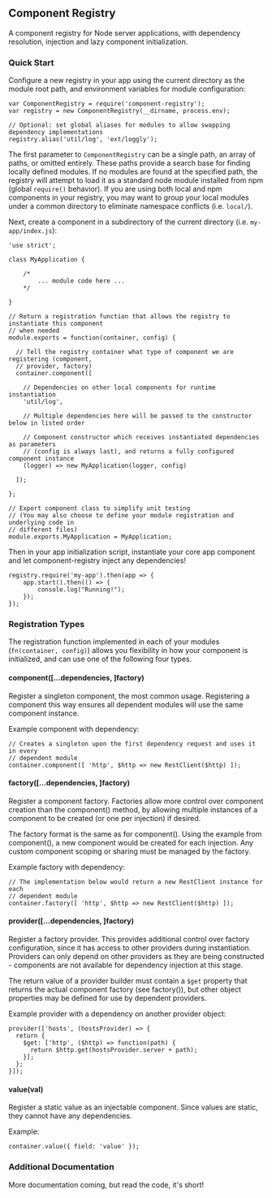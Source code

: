 ## Component Registry

A component registry for Node server applications, with dependency resolution,
injection and lazy component initialization.

### Quick Start

Configure a new registry in your app using the current directory as the module root path, and
environment variables for module configuration:

```
var ComponentRegistry = require('component-registry');
var registry = new ComponentRegistry(__dirname, process.env);

// Optional: set global aliases for modules to allow swapping dependency implementations
registry.alias('util/log', 'ext/loggly');
```

The first parameter to `ComponentRegistry` can be a single path, an array of paths, or omitted
entirely. These paths provide a search base for finding locally defined modules. If no modules
are found at the specified path, the registry will attempt to load it as a standard node module
installed from npm (global `require()` behavior). If you are using both local and npm components
in your registry, you may want to group your local modules under a common directory to eliminate
namespace conflicts (i.e. `local/`).

Next, create a component in a subdirectory of the current directory (i.e. `my-app/index.js`):

```
'use strict';

class MyApplication {

    /*
        ... module code here ...
    */

}

// Return a registration function that allows the registry to instantiate this component
// when needed
module.exports = function(container, config) {

  // Tell the registry container what type of component we are registering (component,
  // provider, factory)
  container.component([

    // Dependencies on other local components for runtime instantiation
    'util/log',

    // Multiple dependencies here will be passed to the constructor below in listed order

    // Component constructor which receives instantiated dependencies as parameters
    // (config is always last), and returns a fully configured component instance
    (logger) => new MyApplication(logger, config)

  ]);

};

// Export component class to simplify unit testing
// (You may also choose to define your module registration and underlying code in
// different files)
module.exports.MyApplication = MyApplication;
```

Then in your app initialization script, instantiate your core app component and let component-registry
inject any dependencies!

```
registry.require('my-app').then(app => {
    app.start().then(() => {
        console.log("Running!");
    });
});
```

### Registration Types

The registration function implemented in each of your modules (`fn(container, config)`) allows you
flexibility in how your component is initialized, and can use one of the following four types.

#### component([...dependencies, ]factory)

Register a singleton component, the most common usage. Registering a component this way ensures
all dependent modules will use the same component instance.

Example component with dependency:

```
// Creates a singleton upon the first dependency request and uses it in every
// dependent module
container.component([ 'http', $http => new RestClient($http) ]);
```

#### factory([...dependencies, ]factory)

Register a component factory. Factories allow more control over
component creation than the component() method, by allowing multiple
instances of a component to be created (or one per injection)
if desired.

The factory format is the same as for component(). Using the example
from component(), a new component would be created for each injection.
Any custom component scoping or sharing must be managed by the factory.

Example factory with dependency:

```
// The implementation below would return a new RestClient instance for each
// dependent module
container.factory([ 'http', $http => new RestClient($http) ]);
```

#### provider([...dependencies, ]factory)

Register a factory provider. This provides additional control over
factory configuration, since it has access to other providers during
instantiation. Providers can only depend on other providers as they
are being constructed - components are not available for dependency
injection at this stage.

The return value of a provider builder must contain a `$get` property
that returns the actual component factory (see factory()), but other
object properties may be defined for use by dependent providers.

Example provider with a dependency on another provider object:

```
provider(['hosts', (hostsProvider) => {
  return {
    $get: ['http', ($http) => function(path) {
      return $http.get(hostsProvider.server + path);
    }];
  };
}]);
```

#### value(val)

Register a static value as an injectable component. Since values
are static, they cannot have any dependencies.

Example:

```
container.value({ field: 'value' });
```

### Additional Documentation

More documentation coming, but read the code, it's short!